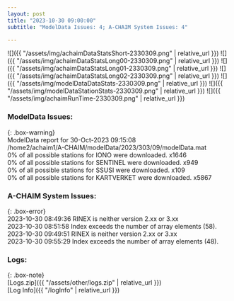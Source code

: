 ```yaml
---
layout: post
title: "2023-10-30 09:00:00"
subtitle: "ModelData Issues: 4; A-CHAIM System Issues: 4"

---
```


![]({{ "/assets/img/achaimDataStatsShort-2330309.png" | relative_url }})
![]({{ "/assets/img/achaimDataStatsLong00-2330309.png" | relative_url }})
![]({{ "/assets/img/achaimDataStatsLong01-2330309.png" | relative_url }})
![]({{ "/assets/img/achaimDataStatsLong02-2330309.png" | relative_url }})
![]({{ "/assets/img/modelDataDataStats-2330309.png" | relative_url }})
![]({{ "/assets/img/modelDataStationStats-2330309.png" | relative_url }})
![]({{ "/assets/img/achaimRunTime-2330309.png" | relative_url }})


### ModelData Issues:  
  
{: .box-warning}  
 ModelData report for 30-Oct-2023 09:15:08   
 /home2/achaim1/A-CHAIM/modelData/2023/303/09/modelData.mat   
 0% of all possible stations for IONO were downloaded. x1646   
 0% of all possible stations for SENTINEL were downloaded. x949   
 0% of all possible stations for SSUSI were downloaded. x109   
 0% of all possible stations for KARTVERKET were downloaded. x5867   
  
### A-CHAIM System Issues:  
  
{: .box-error}  
2023-10-30 08:49:36 RINEX is neither version 2.xx or 3.xx  
2023-10-30 08:51:58 Index exceeds the number of array elements (58).  
2023-10-30 09:49:51 RINEX is neither version 2.xx or 3.xx  
2023-10-30 09:55:29 Index exceeds the number of array elements (48).  

### Logs:  
  
{: .box-note}  
[Logs.zip]({{ "/assets/other/logs.zip" | relative_url }})  
[Log Info]({{ "/logInfo" | relative_url }})  
